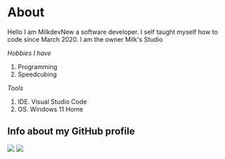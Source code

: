 # About

Hello I am MilkdevNew a software developer. I self taught myself how to code since March 2020. I am the owner Milk's Studio

_Hobbies I have_

1.  Programming
2.  Speedcubing

_Tools_

1.  IDE. Visual Studio Code
2.  OS. Windows 11 Home

## Info about my GitHub profile

<p align="left">
  <img src="https://github-readme-stats.vercel.app/api/top-langs/?username=MilkdevNew&theme=tokyonight&hide_border=true&langs_count=6"/>
  <img src="https://github-readme-stats.vercel.app/api?username=MilkdevNew&&show_icons=true&theme=tokyonight&hide_border=true&count_private=true"/>
</p>


